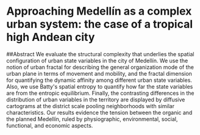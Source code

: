 # Approaching Medellín as a complex urban system: the case of a tropical high Andean city

##Abstract
We evaluate the structural complexity that underlies the spatial configuration of urban state variables in the city of Medellín. We use the notion of urban fractal for describing the general organization mode of the urban plane in terms of movement and mobility, and the fractal dimension for quantifying the dynamic affinity among different urban state variables. Also, we use Batty's spatial entropy to quantify how far the state variables are from the entropic equilibrium. Finally,  the contrasting differences in the distribution of urban variables in the territory are displayed by diffusive cartograms at the district scale pooling neighborhoods with similar characteristics. Our results evidence the tension between the organic and the planned Medellín, ruled by physiographic, environmental, social, functional, and economic aspects.
